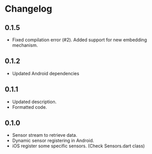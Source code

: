 # Changelog

## 0.1.5

* Fixed compilation error (#2). Added support for new embedding 
mechanism.

## 0.1.2

* Updated Android dependencies

## 0.1.1

* Updated description.
* Formatted code.

## 0.1.0

* Sensor stream to retrieve data.
* Dynamic sensor registering in Android.
* iOS register some specific sensors. (Check Sensors.dart class)